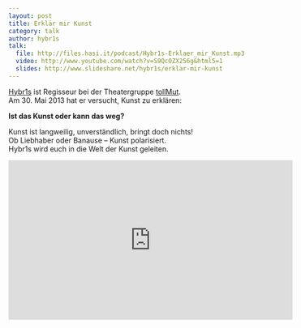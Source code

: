 ```yaml
---
layout: post
title: Erklär mir Kunst
category: talk
author: hybr1s
talk:
  file: http://files.hasi.it/podcast/Hybr1s-Erklaer_mir_Kunst.mp3
  video: http://www.youtube.com/watch?v=S9QcOZX256g&html5=1
  slides: http://www.slideshare.net/hybr1s/erklar-mir-kunst
---
```

[Hybr1s](http://hasi.it/wiki/Benutzer:Hybr1s) ist Regisseur bei der Theatergruppe [tollMut](http://www.tollmut-theater.de/).  
Am 30. Mai 2013 hat er versucht, Kunst zu erklären:  

__Ist das Kunst oder kann das weg?__  

Kunst ist langweilig, unverständlich, bringt doch nichts!  
Ob Liebhaber oder Banause – Kunst polarisiert.  
Hybr1s wird euch in die Welt der Kunst geleiten.  

<!-- break -->

<iframe width="560" height="315" src="http://www.youtube-nocookie.com/embed/S9QcOZX256g?html5=1&rel=0" frameborder="0" allowfullscreen></iframe>
